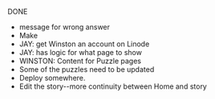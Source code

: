 DONE
- message for wrong answer
- Make <Tutorial>
- JAY: get Winston an account on Linode
- JAY: <App> has logic for what page to show
- WINSTON: Content for Puzzle pages
- Some of the puzzles need to be updated
- Deploy somewhere.
- Edit the story--more continuity between Home and story
